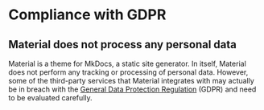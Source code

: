 # Compliance with GDPR

## Material does not process any personal data

Material is a theme for MkDocs, a static site generator. In itself, Material
does not perform any tracking or processing of personal data. However, some of
the third-party services that Material integrates with may actually be in breach
with the [General Data Protection Regulation][1] (GDPR) and need to be evaluated
carefully.

  [1]: https://en.wikipedia.org/wiki/General_Data_Protection_Regulation

